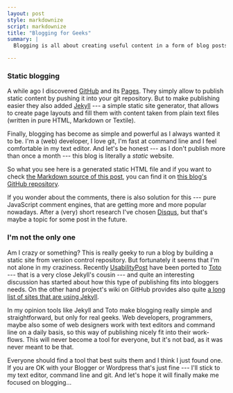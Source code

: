 ```yaml
---
layout: post
style: markdownize
script: markdownize
title: "Blogging for Geeks"
summary: |
  Blogging is all about creating useful content in a form of blog posts or articles. But it seems that my work on this blog was much more focused on making the process of blogging simpler for me, than on delivering actual content. That's why from time to time I was just jumping from one blogging platform to another trying to find a place for my own. And *oops!... I did it again*.

---
```


### Static blogging

A while ago I discovered [GitHub](http://github.com/) and its [Pages](http://pages.github.com/). They simply allow to publish static content by pushing it into your git repository. But to make publishing easier they also added [Jekyll](http://github.com/mojombo/jekyll/) --- a simple static site generator, that allows to create page layouts and fill them with content taken from plain text files (written in pure HTML, Markdown or Textile).

Finally, blogging has become as simple and powerful as I always wanted it to be. I'm a (web) developer, I love git, I'm fast at command line and I feel comfortable in my text editor. And let's be honest --- as I don't publish more than once a month --- this blog is literally a *static* website.

So what you see here is a generated static HTML file and if you want to check [the Markdown source of this post](http://github.com/bartaz/itsabodybuildingblog/blob/master/_posts/2010-02-13-blogging-for-geeks.markdown), you can find it on [this blog's GitHub repository](http://github.com/bartaz/itsabodybuildingblog/).

If you wonder about the comments, there is also solution for this --- pure JavaScript comment engines, that are getting more and more popular nowadays. After a (very) short research I've chosen [Disqus](http://disqus.com/), but that's maybe a topic for some post in the future.

### I'm not the only one

Am I crazy or something? This is really geeky to run a blog by building a static site from version control repository. But fortunately it seems that I'm not alone in my craziness. Recently [UsabilityPost](http://www.usabilitypost.com/2010/02/06/blogging-simplified/) have been ported to [Toto](http://www.cloudhead.io/toto) --- that is a very close Jekyll's cousin --- and quite an interesting discussion has started about how this type of publishing fits into bloggers needs. On the other hand project's wiki on GitHub provides also quite [a long list of sites that are using Jekyll](http://wiki.github.com/mojombo/jekyll/sites).

In my opinion tools like Jekyll and Toto make blogging really simple and straightforward, but only for real geeks. Web developers, programmers, maybe also some of web designers work with text editors and command line on a daily basis, so this way of publishing nicely fit into their work-flows. This will never become a tool for everyone, but it's not bad, as it was never meant to be that.

Everyone should find a tool that best suits them and I think I just found one. If you are OK with your Blogger or Wordpress that's just fine --- I'll stick to my text editor, command line and git. And let's hope it will finally make me focused on blogging...

